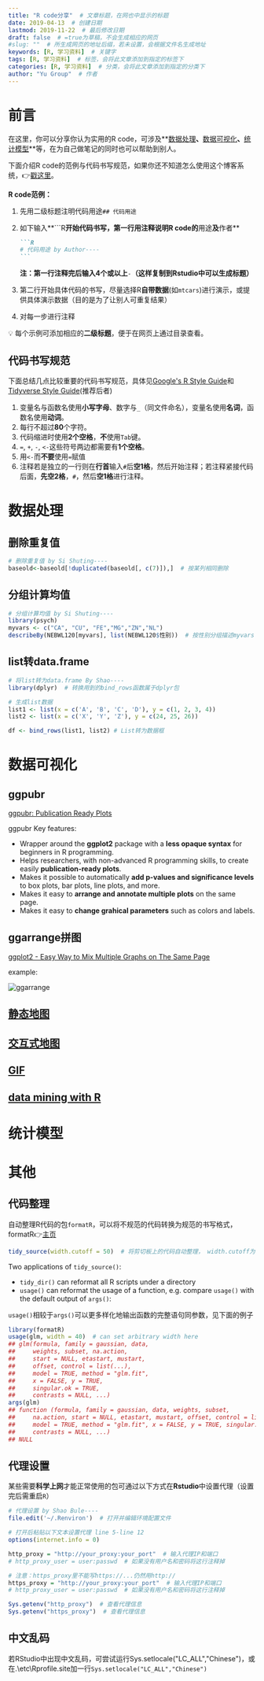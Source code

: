 ```yaml
---
title: "R code分享"  # 文章标题，在网也中显示的标题
date: 2019-04-13  # 创建日期
lastmod: 2019-11-22  # 最后修改日期
draft: false  # =true为草稿，不会生成相应的网页
#slug: ""  # 所生成网页的地址后缀，若未设置，会根据文件名生成地址
keywords: [R, 学习资料]  # 关键字
tags: [R, 学习资料]  # 标签，会将此文章添加到指定的标签下
categories: [R, 学习资料]  # 分类，会将此文章添加到指定的分类下
author: "Yu Group"  # 作者
---
```


# 前言

在这里，你可以分享你认为实用的R code，可涉及**[数据处理](#数据处理)**、**[数据可视化](#数据可视化)**、**[统计模型](#统计模型)**等，在为自己做笔记的同时也可以帮助到别人。

下面介绍R code的范例与代码书写规范，如果你还不知道怎么使用这个博客系统，:point_right:[戳这里](/post/all/about-the-site)。

**R code范例：**

1. 先用二级标题注明代码用途`## 代码用途`

2. 如下输入**```R**开始代码书写，第一行用注释说明R code的**用途**及**作者**  

   ~~~markdown
   ```R
   # 代码用途 by Author---- 
   ```
   ~~~

   **注：第一行注释完后输入4个或以上**`-`**（这样复制到Rstudio中可以生成标题）**

3. 第二行开始具体代码的书写，尽量选择R**自带数据**(如`mtcars`)进行演示，或提供具体演示数据（目的是为了让别人可重复结果） 

4. 对每一步进行注释



:bulb: 每个示例可添加相应的**二级标题**，便于在网页上通过目录查看。  



## 代码书写规范

下面总结几点比较重要的代码书写规范，具体见[Google's R Style Guide](https://google.github.io/styleguide/Rguide.xml)和 [Tidyverse Style Guide](https://style.tidyverse.org/)(推荐后者)

1. 变量名与函数名使用**小写字母**、数字与`_`（同文件命名），变量名使用**名词**，函数名使用**动词**。
2. 每行不超过**80**个字符。
3. 代码缩进时使用**2个空格**，**不**使用`Tab`键。
4. `=`, `+`, `-`, `<-`这些符号两边都需要有**1个空格**。
5. 用`<-`而**不要**使用`=`赋值
7. 注释若是独立的一行则在**行首**输入`#`后**空1格**，然后开始注释；若注释紧接代码后面，**先空2格**，`#`，然后**空1格**进行注释。

# 数据处理

## 删除重复值
```R
# 删除重复值 by Si Shuting----
baseold<-baseold[!duplicated(baseold[, c(7)]),]  # 按某列相同删除
```

## 分组计算均值 

```R
# 分组计算均值 by Si Shuting---- 
library(psych)  
myvars <- c("CA", "CU", "FE","MG","ZN","NL")
describeBy(NEBWL120[myvars], list(NEBWL120$性别))  # 按性别分组描述myvars
```

## list转data.frame

```R
# 将list转为data.frame By Shao----
library(dplyr)  # 转换用到的bind_rows函数属于dplyr包

# 生成list数据
list1 <- list(x = c('A', 'B', 'C', 'D'), y = c(1, 2, 3, 4))
list2 <- list(x = c('X', 'Y', 'Z'), y = c(24, 25, 26))

df <- bind_rows(list1, list2) # List转为数据框
```



# 数据可视化

## ggpubr

[ggpubr: Publication Ready Plots](http://www.sthda.com/english/articles/24-ggpubr-publication-ready-plots/)

ggpubr Key features:

- Wrapper around the **ggplot2** package with a **less opaque syntax** for beginners in R programming.
- Helps researchers, with non-advanced R programming skills, to create easily **publication-ready plots**.
- Makes it possible to automatically **add p-values and significance levels** to box plots, bar plots, line plots, and more.
- Makes it easy to **arrange and annotate multiple plots** on the same page.
- Makes it easy to **change grahical parameters** such as colors and labels.

## ggarrange拼图  

[ggplot2 - Easy Way to Mix Multiple Graphs on The Same Page](http://www.sthda.com/english/articles/24-ggpubr-publication-ready-plots/81-ggplot2-easy-way-to-mix-multiple-graphs-on-the-same-page/)

example:

![ggarrange](http://www.sthda.com/english/sthda-upload/images/ggpubr/arrange-multiple-ggplots.png)

## [静态地图](/post/si-shuting/用r绘制地图/)

## [交互式地图](/post/shao-bule/用r绘制交互式地图/)

## [GIF](/post/shao-bule/用gganimate制作动图/)

## [data mining with R](/post/zhou-haibo/data_mining_with_R)

# 统计模型

# 其他

## 代码整理

自动整理R代码的包`formatR`，可以将不规范的代码转换为规范的书写格式，formatR:point_right:[主页](https://yihui.name/formatR)

```R
tidy_source(width.cutoff = 50)  # 将剪切板上的代码自动整理， width.cutoff为每行字符数
```

Two applications of `tidy_source()`:

- `tidy_dir()` can reformat all R scripts under a directory
- `usage()` can reformat the usage of a function, e.g. compare `usage()` with the default output of `args()`:

`usage()`相较于`args()`可以更多样化地输出函数的完整语句同参数，见下面的例子

```R
library(formatR)
usage(glm, width = 40)  # can set arbitrary width here
## glm(formula, family = gaussian, data,
##     weights, subset, na.action,
##     start = NULL, etastart, mustart,
##     offset, control = list(...),
##     model = TRUE, method = "glm.fit",
##     x = FALSE, y = TRUE,
##     singular.ok = TRUE,
##     contrasts = NULL, ...)
args(glm)
## function (formula, family = gaussian, data, weights, subset, 
##     na.action, start = NULL, etastart, mustart, offset, control = list(...), 
##     model = TRUE, method = "glm.fit", x = FALSE, y = TRUE, singular.ok = TRUE, 
##     contrasts = NULL, ...) 
## NULL
```

## 代理设置

某些需要**科学上网**才能正常使用的包可通过以下方式在**Rstudio**中设置代理（设置完后需重启`R`）

```R
# 代理设置 by Shao Bule----
file.edit('~/.Renviron')  # 打开并编辑环境配置文件

# 打开后粘贴以下文本设置代理 line 5-line 12
options(internet.info = 0)

http_proxy = "http://your_proxy:your_port"  # 输入代理IP和端口
# http_proxy_user = user:passwd  # 如果没有用户名和密码将这行注释掉

# 注意：https_proxy里不能写https://...仍然用http://
https_proxy = "http://your_proxy:your_port"  # 输入代理IP和端口
# http_proxy_user = user:passwd  # 如果没有用户名和密码将这行注释掉

Sys.getenv("http_proxy")  # 查看代理信息
Sys.getenv("https_proxy")  # 查看代理信息
```

## 中文乱码

若RStudio中出现中文乱码，可尝试运行Sys.setlocale("LC_ALL","Chinese")，或在.\etc\Rprofile.site加一行`Sys.setlocale("LC_ALL","Chinese")`
